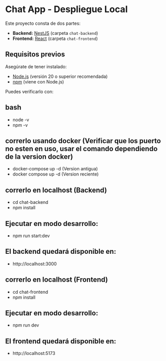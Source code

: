# Chat App - Despliegue Local

Este proyecto consta de dos partes:

- **Backend:** [NestJS](https://nestjs.com/) (carpeta `chat-backend`)
- **Frontend:** [React](https://react.dev/) (carpeta `chat-frontend`)

## Requisitos previos

Asegúrate de tener instalado:

- [Node.js](https://nodejs.org/) (versión 20 o superior recomendada)
- [npm](https://www.npmjs.com/) (viene con Node.js)

Puedes verificarlo con:

## bash

- node -v
- npm -v
  
## correrlo usando docker (Verificar que los puerto no esten en uso, usar el comando dependiendo de la version docker)
- docker-compose up -d (Version antigua)
- docker compose up -d (Version reciente)

## correrlo en localhost (Backend)

- cd chat-backend
- npm install

## Ejecutar en modo desarrollo:

- npm run start:dev

## El backend quedará disponible en:

- http://localhost:3000

## correrlo en localhost (Frontend)

- cd chat-frontend
- npm install

## Ejecutar en modo desarrollo:

- npm run dev

## El frontend quedará disponible en:

- http://localhost:5173
